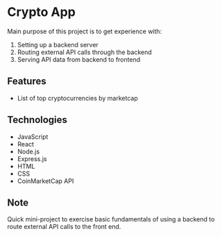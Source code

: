 # Crypto App
Main purpose of this project is to get experience with:
1) Setting up a backend server
2) Routing external API calls through the backend
3) Serving API data from backend to frontend

## Features
- List of top cryptocurrencies by marketcap 

## Technologies 
- JavaScript
- React
- Node.js
- Express.js
- HTML
- CSS
- CoinMarketCap API
  
## Note
Quick mini-project to exercise basic fundamentals of using a backend to route external API calls to the front end. 
